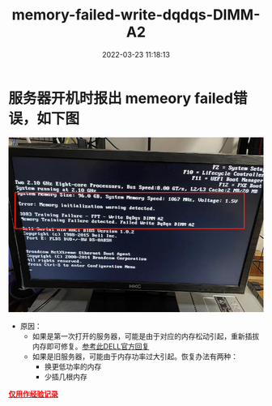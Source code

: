 ﻿---
title: memory-failed-write-dqdqs-DIMM-A2
date: 2022-03-23 11:18:13
tags: 
  - x86_64
  - memory
categories: 
  - usage
---

# 服务器开机时报出 memeory failed错误，如下图
<!-- more -->
![3-23-a](/images/3-23/3-23-a.jpg)

- 原因：
  - 如果是第一次打开的服务器，可能是由于对应的内存松动引起，重新插拔内存即可修复。<font color=blue>[参考此DELL官方回复](https://www.dell.com/community/PowerEdge-Hardware-General/Failed-Write-DqDqs-DIMM-B2/m-p/4532092)</font>
  - 如果是旧服务器，可能由于内存功率过大引起。恢复办法有两种：
    - 换更低功率的内存
	- 少插几根内存
	
**<u><font color=red>仅用作经验记录</font></u>**	